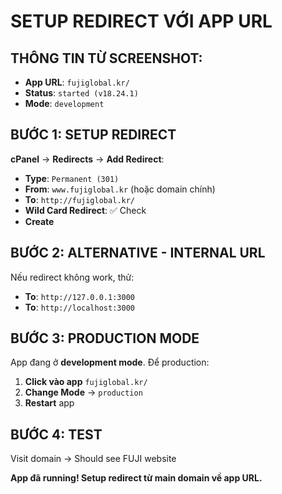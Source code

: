 # SETUP REDIRECT VỚI APP URL

## THÔNG TIN TỪ SCREENSHOT:
- **App URL**: `fujiglobal.kr/`
- **Status**: `started (v18.24.1)`  
- **Mode**: `development`

## BƯỚC 1: SETUP REDIRECT
**cPanel** → **Redirects** → **Add Redirect**:
- **Type**: `Permanent (301)`
- **From**: `www.fujiglobal.kr` (hoặc domain chính)
- **To**: `http://fujiglobal.kr/` 
- **Wild Card Redirect**: ✅ Check
- **Create**

## BƯỚC 2: ALTERNATIVE - INTERNAL URL
Nếu redirect không work, thử:
- **To**: `http://127.0.0.1:3000`
- **To**: `http://localhost:3000`

## BƯỚC 3: PRODUCTION MODE
App đang ở **development mode**. Để production:
1. **Click vào app** `fujiglobal.kr/`
2. **Change Mode** → `production`
3. **Restart** app

## BƯỚC 4: TEST
Visit domain → Should see FUJI website

**App đã running! Setup redirect từ main domain về app URL.**